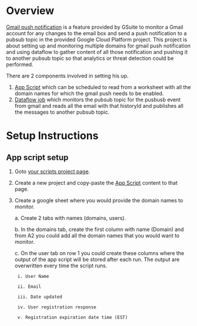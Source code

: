 # Overview
[Gmail push notification](https://developers.google.com/gmail/api/guides/push)  is a feature provided by GSuite to monitor a Gmail account for any changes to the email box and send a push notification to a pubsub topic in the provided Google Cloud Platform project. This project is about setting up and monitoring multiple domains for gmail push notification and using dataflow to gather content of all those notification and pushing it to another pubsub topic so that analytics or threat detection could be performed.

There are 2 components involved in setting his up.

1. [App Script](code.gs) which can be scheduled to read from a worksheet with all the domain names for which the gmail push needs to be enabled.
2. [Dataflow job](src/main/java/com/google/cloud/pso/pipeline/GmailDataflow.java) which monitors the pubsub topic for the pusbusb event from gmail and reads all the email with that historyId and publishes all the messages to another pubsub topic.

# Setup Instructions

## App script setup

1. Goto [your scripts project page](https://script.google.com/home). 
2. Create a new project and copy-paste the [App Script](code.gs) content to that page.
3. Create a google sheet where you would provide the domain names to monitor.

    a. Create 2 tabs with names (domains, users).

    b. In the domains tab, create the first column with name (Domain) and from A2 you could add all the domain names that you would want to monitor.

    c. On the user tab on row 1 you could create these columns where the output of the app script will be stored after each run. The output are overwritten every time the script runs.

        i. User Name	

        ii. Email	

        iii. Date updated	

        iv. User registration response	

        v. Registration expiration date time (EST)





